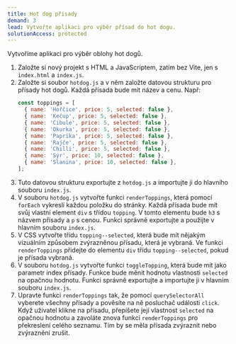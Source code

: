 ```yaml
---
title: Hot dog přisady
demand: 3
lead: Vytvořte aplikaci pro výběr přísad do hot dogu.
solutionAccess: protected
---
```


Vytvoříme aplikaci pro výběr oblohy hot dogů.

1. Založte si nový projekt s HTML a JavaScriptem, zatím bez Vite, jen s `index.html` a `index.js`.
1. Založte si soubor `hotdog.js` a v něm založte datovou strukturu pro přísady hot dogů. Každá přísada bude mít název a cenu. Např:
   ```js
   const toppings = [
     { name: 'Hořčice', price: 5, selected: false },
     { name: 'Kečup', price: 5, selected: false },
     { name: 'Cibule', price: 5, selected: false },
     { name: 'Okurka', price: 5, selected: false },
     { name: 'Paprika', price: 5, selected: false },
     { name: 'Rajče', price: 5, selected: false },
     { name: 'Chilli', price: 5, selected: false },
     { name: 'Sýr', price: 10, selected: false },
     { name: 'Slanina', price: 10, selected: false },
   ];
   ```
1. Tuto datovou strukturu exportujte z `hotdog.js` a importujte ji do hlavního souboru `index.js`.
1. V souboru `hotdog.js` vytvořte funkci `renderToppings`, která pomocí `forEach` vykreslí každou položku do stránky. Každá přísada bude mít svůj vlastní element `div` s třídou `topping`. V tomto elementu bude `h3` s názvem přísady a `p` s cenou. Funkci správně exportujte a použijte v hlavním souboru `index.js`.
1. V CSS vytvořte třídu `topping--selected`, která bude mít nějakým vizuálním způsobem zvýrazněnou přísadu, která je vybraná. Ve funkci `renderToppings` přidejte do elementu `div` třídu `topping--selected`, pokud je přísada vybraná.
1. V souboru `hotdog.js` vytvořte funkci `toggleTopping`, která bude mít jako parametr index přísady. Funkce bude měnit hodnotu vlastnosti `selected` na opačnou hodnotu. Funkci správně exportujte a importujte ji v hlavním souboru `index.js`.
1. Upravte funkci `renderToppings` tak, že pomocí `querySelectorAll` vyberete všechny přísady a pověsíte na ně posluchač události `click`. Když uživatel klikne na přísadu, přepíšete její vlastnost `selected` na opačnou hodnotu a zavoláte znova funkci `renderToppings` pro překreslení celého seznamu. Tím by se měla přísada zvýraznit nebo zvýraznění zrušit.
